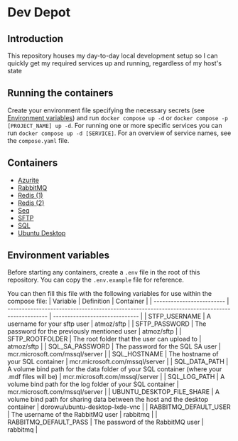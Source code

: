 # Dev Depot
## Introduction

This repository houses my day-to-day local development setup so I can quickly get my required services up and running, regardless of my host's state

## Running the containers
Create your environment file specifying the necessary secrets (see [Environment variables](#environment-variables)) and run `docker compose up -d` or `docker compose -p [PROJECT_NAME] up -d`. For running one or more specific services you can run `docker compose up -d [SERVICE]`. For an overview of service names, see the `compose.yaml` file.

## Containers
- [Azurite](https://hub.docker.com/_/microsoft-azure-storage-azurite)
- [RabbitMQ](https://hub.docker.com/_/rabbitmq)
- [Redis (1)](https://hub.docker.com/_/redis)
- [Redis (2)](https://hub.docker.com/_/redis)
- [Seq](https://hub.docker.com/r/datalust/seq)
- [SFTP](https://hub.docker.com/r/atmoz/sftp)
- [SQL](https://hub.docker.com/_/microsoft-mssql-server)
- [Ubuntu Desktop](https://hub.docker.com/r/dorowu/ubuntu-desktop-lxde-vnc)

## Environment variables
Before starting any containers, create a `.env` file in the root of this repository. You can copy the `.env.example` file for reference.

You can then fill this file with the following variables for use within the compose file:
| Variable                  | Definition                                                                                   | Container                      |
| ------------------------- | -------------------------------------------------------------------------------------------- | ------------------------------ |
| STFP_USERNAME             | A username for your sftp user                                                                | atmoz/sftp                     |
| SFTP_PASSWORD             | The password for the previously mentioned user                                               | atmoz/sftp                     |
| SFTP_ROOTFOLDER           | The root folder that the user can upload to                                                  | atmoz/sftp                     |
| SQL_SA_PASSWORD           | The password for the SQL SA user                                                             | mcr.microsoft.com/mssql/server |
| SQL_HOSTNAME              | The hostname of your SQL container                                                           | mcr.microsoft.com/mssql/server |
| SQL_DATA_PATH             | A volume bind path for the data folder of your SQL container (where your .mdf files will be) | mcr.microsoft.com/mssql/server |
| SQL_LOG_PATH              | A volume bind path for the log folder of your SQL container                                  | mcr.microsoft.com/mssql/server |
| UBUNTU_DESKTOP_FILE_SHARE | A volume bind path for sharing data between the host and the desktop container               | dorowu/ubuntu-desktop-lxde-vnc |
| RABBITMQ_DEFAULT_USER     | The username of the RabbitMQ user                                                            | rabbitmq                       |
| RABBITMQ_DEFAULT_PASS     | The password of the RabbitMQ user                                                            | rabbitmq                       |
